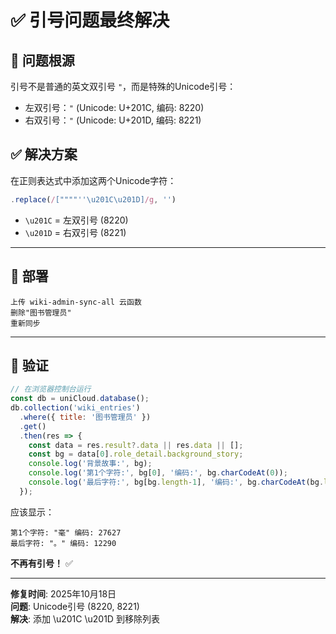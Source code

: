 # ✅ 引号问题最终解决

## 🎯 问题根源

引号不是普通的英文双引号 `"`，而是特殊的Unicode引号：
- 左双引号：`"` (Unicode: U+201C, 编码: 8220)
- 右双引号：`"` (Unicode: U+201D, 编码: 8221)

## ✅ 解决方案

在正则表达式中添加这两个Unicode字符：

```javascript
.replace(/[""""''\u201C\u201D]/g, '')
```

- `\u201C` = 左双引号 (8220)
- `\u201D` = 右双引号 (8221)

---

## 🚀 部署

```
上传 wiki-admin-sync-all 云函数
删除"图书管理员"
重新同步
```

---

## 📝 验证

```javascript
// 在浏览器控制台运行
const db = uniCloud.database();
db.collection('wiki_entries')
  .where({ title: '图书管理员' })
  .get()
  .then(res => {
    const data = res.result?.data || res.data || [];
    const bg = data[0].role_detail.background_story;
    console.log('背景故事:', bg);
    console.log('第1个字符:', bg[0], '编码:', bg.charCodeAt(0));
    console.log('最后字符:', bg[bg.length-1], '编码:', bg.charCodeAt(bg.length-1));
  });
```

应该显示：
```
第1个字符: "毫" 编码: 27627
最后字符: "。" 编码: 12290
```

**不再有引号！** ✅

---

**修复时间**: 2025年10月18日  
**问题**: Unicode引号 (8220, 8221)  
**解决**: 添加 \u201C \u201D 到移除列表

